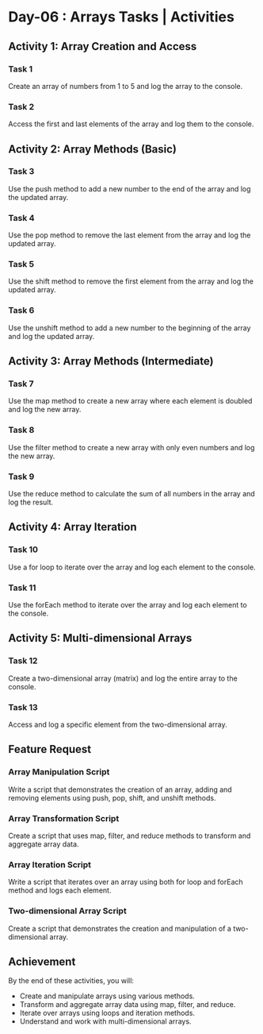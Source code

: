 # Day-06 : Arrays Tasks | Activities

## Activity 1: Array Creation and Access

### Task 1

Create an array of numbers from 1 to 5 and log the array to the console.

### Task 2

Access the first and last elements of the array and log them to the console.

## Activity 2: Array Methods (Basic)

### Task 3

Use the push method to add a new number to the end of the array and log the updated array.

### Task 4

Use the pop method to remove the last element from the array and log the updated array.

### Task 5

Use the shift method to remove the first element from the array and log the updated array.

### Task 6

Use the unshift method to add a new number to the beginning of the array and log the updated array.

## Activity 3: Array Methods (Intermediate)

### Task 7

Use the map method to create a new array where each element is doubled and log the new array.

### Task 8

Use the filter method to create a new array with only even numbers and log the new array.

### Task 9

Use the reduce method to calculate the sum of all numbers in the array and log the result.

## Activity 4: Array Iteration

### Task 10

Use a for loop to iterate over the array and log each element to the console.

### Task 11

Use the forEach method to iterate over the array and log each element to the console.

## Activity 5: Multi-dimensional Arrays

### Task 12

Create a two-dimensional array (matrix) and log the entire array to the console.

### Task 13

Access and log a specific element from the two-dimensional array.

## Feature Request

### Array Manipulation Script

Write a script that demonstrates the creation of an array, adding and removing elements using push, pop, shift, and unshift methods.

### Array Transformation Script

Create a script that uses map, filter, and reduce methods to transform and aggregate array data.

### Array Iteration Script

Write a script that iterates over an array using both for loop and forEach method and logs each element.

### Two-dimensional Array Script

Create a script that demonstrates the creation and manipulation of a two-dimensional array.

## Achievement

By the end of these activities, you will:

- Create and manipulate arrays using various methods.
- Transform and aggregate array data using map, filter, and reduce.
- Iterate over arrays using loops and iteration methods.
- Understand and work with multi-dimensional arrays.
